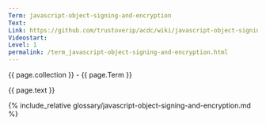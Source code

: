 ```yaml
---
Term: javascript-object-signing-and-encryption
Text: 
Link: https://github.com/trustoverip/acdc/wiki/javascript-object-signing-and-encryption.md
Videostart: 
Level: 1
permalink: /term_javascript-object-signing-and-encryption.html
---
```


{{ page.collection }} - {{ page.Term }}

   {{ page.text }}

{% include_relative glossary/javascript-object-signing-and-encryption.md %}
